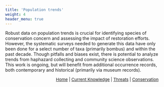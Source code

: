 ```yaml
---
title: 'Population trends'
weight: 4
header_menu: true
---
```


Robust data on population trends is crucial for identifying species of conservation concern and assessing the impact of restoration efforts. However, the systematic surveys needed to generate this data have only been done for a select number of taxa (primarily bombus) and within the past decade. Though pitfalls and biases exist, there is potential to analyze trends from haphazard collecting and community science observations. This work is ongoing, but will benefit from additional occurrence records, both contemporary and historical (primarily via museum records).

<p style="font-size: 10pt; text-align: right; margin-right: 3%"><a href="https://vtecostudies.github.io/SoBees_LandingPage/">Home</a> | <a href="https://vtecostudies.github.io/SoBees_Current_Knowledge/">Current Knowledge</a> | <a href="https://vtecostudies.github.io/SoBees_Threats/">Threats</a> | <a href="https://vtecostudies.github.io/SoBees_Conservation/">Conservation</a></p>
